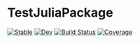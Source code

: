 # TestJuliaPackage

[![Stable](https://img.shields.io/badge/docs-stable-blue.svg)](https://Bopanna.github.io/TestJuliaPackage.jl/stable/)
[![Dev](https://img.shields.io/badge/docs-dev-blue.svg)](https://Bopanna.github.io/TestJuliaPackage.jl/dev/)
[![Build Status](https://github.com/Bopanna/TestJuliaPackage.jl/actions/workflows/CI.yml/badge.svg?branch=main)](https://github.com/Bopanna/TestJuliaPackage.jl/actions/workflows/CI.yml?query=branch%3Amain)
[![Coverage](https://codecov.io/gh/Bopanna/TestJuliaPackage.jl/branch/main/graph/badge.svg)](https://codecov.io/gh/Bopanna/TestJuliaPackage.jl)
